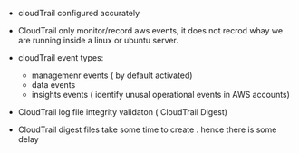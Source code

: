 - cloudTrail  configured accurately 
- CloudTrail only monitor/record aws events, it does not recrod whay we are running inside a linux or ubuntu server.

- cloudTrail event types:
    - managemenr events ( by default activated) 
    - data events 
    - insights events ( identify unusal operational events in AWS accounts) 

- CloudTrail log file integrity validaton ( CloudTrail Digest) 
- CloudTrail digest files take some time to create . hence there is some delay 
